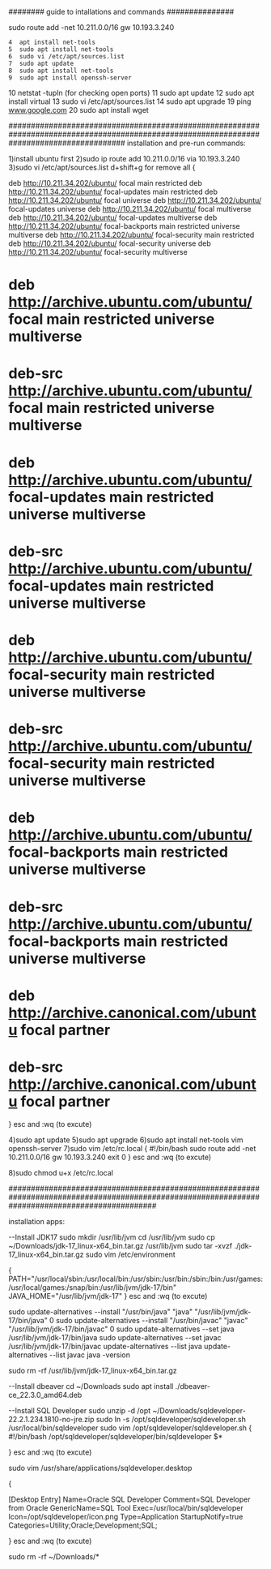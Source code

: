 ######## guide to intallations and commands ###############




 sudo route add -net 10.211.0.0/16 gw 10.193.3.240

    4  apt install net-tools
    5  sudo apt install net-tools
    6  sudo vi /etc/apt/sources.list
    7  sudo apt update 
    8  sudo apt install net-tools
    9  sudo apt install openssh-server
   10  netstat -tupln (for checking open ports)
   11  sudo apt update 
   12  sudo apt install virtual
   13  sudo vi /etc/apt/sources.list
   14  sudo apt upgrade
   19  ping www.google.com
   20  sudo apt install wget


##########################################################################################################################################
installation and pre-run commands:

1)install ubuntu first
2)sudo ip route add 10.211.0.0/16 via 10.193.3.240
3)sudo vi /etc/apt/sources.list
d+shift+g for remove all 
{

deb http://10.211.34.202/ubuntu/ focal main restricted
deb http://10.211.34.202/ubuntu/ focal-updates main restricted
deb http://10.211.34.202/ubuntu/ focal universe
deb http://10.211.34.202/ubuntu/ focal-updates universe
deb http://10.211.34.202/ubuntu/ focal multiverse
deb http://10.211.34.202/ubuntu/ focal-updates multiverse
deb http://10.211.34.202/ubuntu/ focal-backports main restricted universe multiverse
deb http://10.211.34.202/ubuntu/ focal-security main restricted
deb http://10.211.34.202/ubuntu/ focal-security universe
deb http://10.211.34.202/ubuntu/ focal-security multiverse

# deb http://archive.ubuntu.com/ubuntu/ focal main restricted universe multiverse
# deb-src http://archive.ubuntu.com/ubuntu/ focal main restricted universe multiverse
#
# deb http://archive.ubuntu.com/ubuntu/ focal-updates main restricted universe multiverse
# deb-src http://archive.ubuntu.com/ubuntu/ focal-updates main restricted universe multiverse
#
# deb http://archive.ubuntu.com/ubuntu/ focal-security main restricted universe multiverse
# deb-src http://archive.ubuntu.com/ubuntu/ focal-security main restricted universe multiverse
#
# deb http://archive.ubuntu.com/ubuntu/ focal-backports main restricted universe multiverse
# deb-src http://archive.ubuntu.com/ubuntu/ focal-backports main restricted universe multiverse
#
# deb http://archive.canonical.com/ubuntu focal partner
# deb-src http://archive.canonical.com/ubuntu focal partner


}  esc and :wq (to excute)

4)sudo apt update
5)sudo apt upgrade
6)sudo apt install net-tools vim openssh-server
7)sudo vim /etc/rc.local
{
#!/bin/bash
sudo route add -net 10.211.0.0/16 gw 10.193.3.240
exit 0
}   esc and :wq (to excute)

8)sudo chmod u+x /etc/rc.local

#################################################################################################################################################

installation apps:

--Install JDK17
sudo mkdir /usr/lib/jvm
cd /usr/lib/jvm 
sudo cp ~/Downloads/jdk-17_linux-x64_bin.tar.gz  /usr/lib/jvm
sudo tar -xvzf ./jdk-17_linux-x64_bin.tar.gz
sudo vim /etc/environment

{
PATH="/usr/local/sbin:/usr/local/bin:/usr/sbin:/usr/bin:/sbin:/bin:/usr/games:/usr/local/games:/snap/bin:/usr/lib/jvm/jdk-17/bin"
JAVA_HOME="/usr/lib/jvm/jdk-17"
} 	esc and :wq (to excute)

sudo update-alternatives --install "/usr/bin/java" "java" "/usr/lib/jvm/jdk-17/bin/java" 0
sudo update-alternatives --install "/usr/bin/javac" "javac" "/usr/lib/jvm/jdk-17/bin/javac" 0
sudo update-alternatives --set java /usr/lib/jvm/jdk-17/bin/java
sudo update-alternatives --set javac /usr/lib/jvm/jdk-17/bin/javac
update-alternatives --list java
update-alternatives --list javac
java -version

sudo rm -rf /usr/lib/jvm/jdk-17_linux-x64_bin.tar.gz

--Install dbeaver
cd ~/Downloads
sudo apt install ./dbeaver-ce_22.3.0_amd64.deb


--Install SQL Developer
sudo unzip -d /opt ~/Downloads/sqldeveloper-22.2.1.234.1810-no-jre.zip
sudo ln -s /opt/sqldeveloper/sqldeveloper.sh /usr/local/bin/sqldeveloper
sudo vim /opt/sqldeveloper/sqldeveloper.sh 
{
#!/bin/bash
/opt/sqldeveloper/sqldeveloper/bin/sqldeveloper $*

}	esc and :wq (to excute)

sudo vim /usr/share/applications/sqldeveloper.desktop

{

[Desktop Entry]
Name=Oracle SQL Developer
Comment=SQL Developer from Oracle
GenericName=SQL Tool
Exec=/usr/local/bin/sqldeveloper
Icon=/opt/sqldeveloper/icon.png
Type=Application
StartupNotify=true
Categories=Utility;Oracle;Development;SQL;


}	esc and :wq (to excute)




sudo rm -rf ~/Downloads/*
